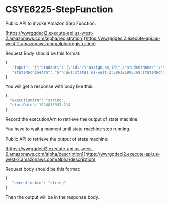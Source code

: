 # CSYE6225-StepFunction

Public API to invoke Amazon Step Function:

[https://wwrgqdeci2.execute-api.us-west-2.amazonaws.com/alpha/registration](https://wwrgqdeci2.execute-api.us-west-2.amazonaws.com/alpha/registration)

Request Body should be this format:
```javascript
{
   "input": "{\"Student\": {\"id\":\"assign_an_id\",\"studentName\":\"name\",\"email\":\"xxx@gmail.com\"},\"CourseId\":\"csye6225\",\"Register\":boolean}",
   "stateMachineArn": "arn:aws:states:us-west-2:806121996369:stateMachine:CourseRegistration"
}
```

You will get a response with body like this:
```javascript
{
  "executionArn": "string",
  "startDate": 1524815393.214
}
```

Record the executionArn to retrieve the output of state machine.

You have to wait a moment until state machine stop running.

Public API to retrieve the output of state machine:

[https://wwrgqdeci2.execute-api.us-west-2.amazonaws.com/alpha/description](https://wwrgqdeci2.execute-api.us-west-2.amazonaws.com/alpha/description)

Request body should be this format:
```javascript
{
   "executionArn": "string"
}
```
Then the output will be in the response body.


